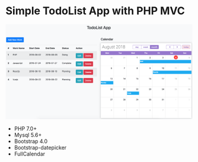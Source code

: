 # Simple TodoList App with PHP MVC

![Demo](https://raw.githubusercontent.com/minhloc2011/test/develop/screenshot.png)

- PHP 7.0+
- Mysql 5.6+
- Bootstrap 4.0
- Bootstrap-datepicker
- FullCalendar
